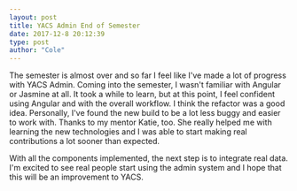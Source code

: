 ```yaml
---
layout: post
title: YACS Admin End of Semester
date: 2017-12-8 20:12:39
type: post
author: "Cole"
---
```


The semester is almost over and so far I feel like I've made a lot of progress with YACS Admin. Coming into the semester,
I wasn't familiar with Angular or Jasmine at all. It took a while to learn, but at this point, I feel confident using Angular
and with the overall workflow. I think the refactor was a good idea. Personally, I've found the new build to be a lot less buggy
and easier to work with. Thanks to my mentor Katie, too. She really helped me with learning the new technologies and 
I was able to start making real contributions a lot sooner than expected. 

With all the components implemented, the next step is to integrate real data. I'm excited to see real people start using the admin 
system and I hope that this will be an improvement to YACS.